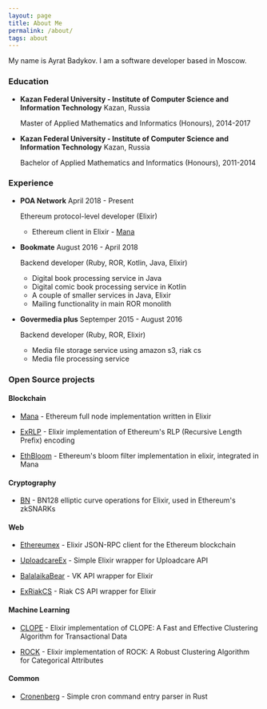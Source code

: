 ```yaml
---
layout: page
title: About Me
permalink: /about/
tags: about
---
```


My name is Ayrat Badykov. I am a software developer based in Moscow.

### Education

- **Kazan Federal University - Institute of Computer Science and Information Technology**  Kazan, Russia

  Master of Applied Mathematics and Informatics (Honours), 2014-2017

- **Kazan Federal University - Institute of Computer Science and Information Technology**  Kazan, Russia

  Bachelor of Applied Mathematics and Informatics (Honours), 2011-2014

### Experience

- **POA Network** April 2018 - Present

  Ethereum protocol-level developer (Elixir)
  - Ethereum client in Elixir - [Mana](https://github.com/poanetwork/mana)


- **Bookmate** August 2016 - April 2018

  Backend developer (Ruby, ROR, Kotlin, Java, Elixir)
  - Digital book processing service in Java
  - Digital comic book processing service in Kotlin
  - A couple of smaller services in Java, Elixir
  - Mailing functionality in main ROR monolith


- **Govermedia plus** Septemper 2015 - August 2016

  Backend developer (Ruby, ROR, Elixir)
  - Media file storage service using amazon s3, riak cs
  - Media file processing service


### Open Source projects

#### Blockchain

- [Mana](https://github.com/poanetwork/mana) - Ethereum full node implementation written in Elixir

- [ExRLP](https://github.com/exthereum/ex_rlp) - Elixir implementation of Ethereum's RLP (Recursive Length Prefix) encoding

- [EthBloom](https://github.com/ayrat555/eth_bloom) - Ethereum's bloom filter implementation in elixir, integrated in Mana

#### Cryptography

- [BN](https://github.com/poanetwork/bn) - BN128 elliptic curve operations for Elixir, used in Ethereum's zkSNARKs

#### Web

- [Ethereumex](https://github.com/exthereum/ethereumex) - Elixir JSON-RPC client for the Ethereum blockchain

- [UploadcareEx](https://github.com/CryptoHamsters/uploadcare_ex) - Simple Elixir wrapper for Uploadcare API

- [BalalaikaBear](https://github.com/BalalaikaIndustries/balalaika_bear) - VK API wrapper for Elixir

- [ExRiakCS](https://github.com/ayrat555/ex_riak_cs) - Riak CS API  wrapper for Elixir

#### Machine Learning

- [CLOPE](https://github.com/ayrat555/clope) - Elixir implementation of CLOPE: A Fast and Effective Clustering Algorithm for Transactional Data

- [ROCK](https://github.com/ayrat555/rock) - Elixir implementation of ROCK: A Robust Clustering Algorithm for Categorical Attributes

#### Common

- [Cronenberg](https://github.com/ayrat555/cronenberg) - Simple cron command entry parser in Rust
